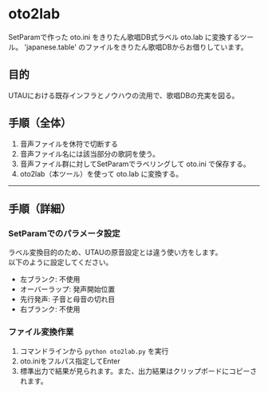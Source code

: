 # oto2lab

SetParamで作った oto.ini をきりたん歌唱DB式ラベル oto.lab に変換するツール。
'japanese.table' のファイルをきりたん歌唱DBからお借りしています。

## 目的

UTAUにおける既存インフラとノウハウの流用で、歌唱DBの充実を図る。

## 手順（全体）

1.  音声ファイルを休符で切断する
2.  音声ファイル名には該当部分の歌詞を使う。
3.  音声ファイル群に対してSetParamでラベリングして oto.ini で保存する。
4.  oto2lab（本ツール）を使って oto.lab に変換する。

* * *

## 手順（詳細）

### SetParamでのパラメータ設定

ラベル変換目的のため、UTAUの原音設定とは違う使い方をします。  
以下のように設定してください。

-   左ブランク: 不使用
-   オーバーラップ: 発声開始位置
-   先行発声: 子音と母音の切れ目
-   右ブランク: 不使用

### ファイル変換作業

<!---実装目標
1. oto.ini を oto2lab.py にドラッグ&ドロップ。（ini, txt, lab対応）
2.  oto.iniをフルパス指定してEnter
3.  oto.ini と同じフォルダに oto_yyyyMMdd_hhmmss.lab ファイルが生成されます。
-->

1.  コマンドラインから `python oto2lab.py` を実行
2.  oto.iniをフルパス指定してEnter
3.  標準出力で結果が見られます。また、出力結果はクリップボードにコピーされます。
